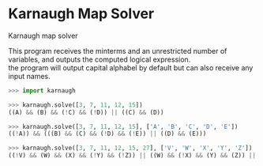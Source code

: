 # Karnaugh Map Solver
Karnaugh map solver

This program receives the minterms and an unrestricted number of variables, and outputs the computed logical expression.\
the program will output capital alphabel by default but can also receive any input names.

```python
>>> import karnaugh

>>> karnaugh.solve([3, 7, 11, 12, 15])
((A) && (B) && (!C) && (!D)) || ((C) && (D))

>>> karnaugh.solve([3, 7, 11, 12, 15], ['A', 'B', 'C', 'D', 'E'])
((!A)) && (((B) && (C) && (!D) && (!E)) || ((D) && (E)))

>>> karnaugh.solve([3, 7, 11, 12, 15, 27], ['V', 'W', 'X', 'Y', 'Z'])
((!V) && (W) && (X) && (!Y) && (!Z)) || ((W) && (!X) && (Y) && (Z)) || ((!V) && (Y) && (Z))

```
